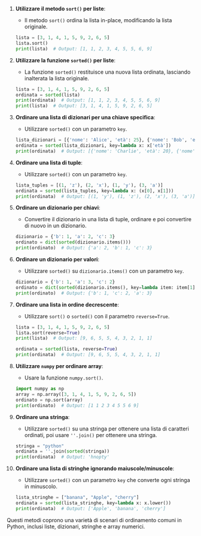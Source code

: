 1. **Utilizzare il metodo `sort()` per liste**:
   - Il metodo `sort()` ordina la lista in-place, modificando la lista originale.
   ```python
   lista = [3, 1, 4, 1, 5, 9, 2, 6, 5]
   lista.sort()
   print(lista)  # Output: [1, 1, 2, 3, 4, 5, 5, 6, 9]
   ```

2. **Utilizzare la funzione `sorted()` per liste**:
   - La funzione `sorted()` restituisce una nuova lista ordinata, lasciando inalterata la lista originale.
   ```python
   lista = [3, 1, 4, 1, 5, 9, 2, 6, 5]
   ordinata = sorted(lista)
   print(ordinata)  # Output: [1, 1, 2, 3, 4, 5, 5, 6, 9]
   print(lista)  # Output: [3, 1, 4, 1, 5, 9, 2, 6, 5]
   ```

3. **Ordinare una lista di dizionari per una chiave specifica**:
   - Utilizzare `sorted()` con un parametro `key`.
   ```python
   lista_dizionari = [{'nome': 'Alice', 'età': 25}, {'nome': 'Bob', 'età': 30}, {'nome': 'Charlie', 'età': 20}]
   ordinata = sorted(lista_dizionari, key=lambda x: x['età'])
   print(ordinata)  # Output: [{'nome': 'Charlie', 'età': 20}, {'nome': 'Alice', 'età': 25}, {'nome': 'Bob', 'età': 30}]
   ```

4. **Ordinare una lista di tuple**:
   - Utilizzare `sorted()` con un parametro `key`.
   ```python
   lista_tuples = [(1, 'z'), (2, 'x'), (1, 'y'), (3, 'a')]
   ordinata = sorted(lista_tuples, key=lambda x: (x[0], x[1]))
   print(ordinata)  # Output: [(1, 'y'), (1, 'z'), (2, 'x'), (3, 'a')]
   ```

5. **Ordinare un dizionario per chiavi**:
   - Convertire il dizionario in una lista di tuple, ordinare e poi convertire di nuovo in un dizionario.
   ```python
   dizionario = {'b': 1, 'a': 2, 'c': 3}
   ordinato = dict(sorted(dizionario.items()))
   print(ordinato)  # Output: {'a': 2, 'b': 1, 'c': 3}
   ```

6. **Ordinare un dizionario per valori**:
   - Utilizzare `sorted()` su `dizionario.items()` con un parametro `key`.
   ```python
   dizionario = {'b': 1, 'a': 3, 'c': 2}
   ordinato = dict(sorted(dizionario.items(), key=lambda item: item[1]))
   print(ordinato)  # Output: {'b': 1, 'c': 2, 'a': 3}
   ```

7. **Ordinare una lista in ordine decrescente**:
   - Utilizzare `sort()` o `sorted()` con il parametro `reverse=True`.
   ```python
   lista = [3, 1, 4, 1, 5, 9, 2, 6, 5]
   lista.sort(reverse=True)
   print(lista)  # Output: [9, 6, 5, 5, 4, 3, 2, 1, 1]

   ordinata = sorted(lista, reverse=True)
   print(ordinata)  # Output: [9, 6, 5, 5, 4, 3, 2, 1, 1]
   ```

8. **Utilizzare `numpy` per ordinare array**:
   - Usare la funzione `numpy.sort()`.
   ```python
   import numpy as np
   array = np.array([3, 1, 4, 1, 5, 9, 2, 6, 5])
   ordinato = np.sort(array)
   print(ordinato)  # Output: [1 1 2 3 4 5 5 6 9]
   ```

9. **Ordinare una stringa**:
   - Utilizzare `sorted()` su una stringa per ottenere una lista di caratteri ordinati, poi usare `''.join()` per ottenere una stringa.
   ```python
   stringa = "python"
   ordinata = ''.join(sorted(stringa))
   print(ordinata)  # Output: 'hnopty'
   ```

10. **Ordinare una lista di stringhe ignorando maiuscole/minuscole**:
    - Utilizzare `sorted()` con un parametro `key` che converte ogni stringa in minuscolo.
    ```python
    lista_stringhe = ["banana", "Apple", "cherry"]
    ordinata = sorted(lista_stringhe, key=lambda x: x.lower())
    print(ordinata)  # Output: ['Apple', 'banana', 'cherry']
    ```

Questi metodi coprono una varietà di scenari di ordinamento comuni in Python, inclusi liste, dizionari, stringhe e array numerici.
